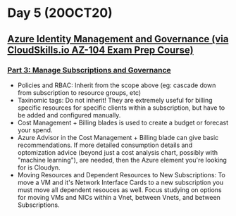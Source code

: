 # Day 5 (20OCT20)

## [Azure Identity Management and Governance (via CloudSkills.io AZ-104 Exam Prep Course)](https://portal.cloudskills.io/products/azure-administrator-az-104-exam-prep-course)


### [Part 3: Manage Subscriptions and Governance](https://portal.cloudskills.io/products/azure-administrator-az-104-exam-prep-course/categories/2692676/posts/8980104)

- Policies and RBAC: Inherit from the scope above (eg: cascade down from subscription to resource groups, etc)
- Taxinomic tags: Do not inherit! They are extremely useful for billing specific resources for specific clients within a subscription, but have to be added and configured manually. 
- Cost Management + Billing blades is used to create a budget or forecast your spend.
- Azure Advisor in the Cost Management + Billing blade can give basic recommendations. If more detailed consumption details and optomization advice (beyond just a cost analysis chart, possibly with "machine learning"), are needed, then the Azure element you're looking for is Cloudyn. 
- Moving Resources and Dependent Resources to New Subscriptions: To move a VM and it's Network Interface Cards to a new subscription you must move all dependent resouces as well. Focus studying on options for moving VMs and NICs within a Vnet, between Vnets, and between Subscriptions. 
